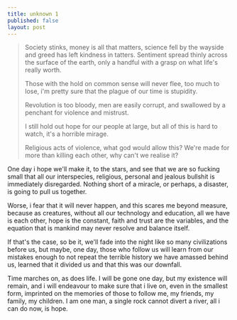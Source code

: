 ```yaml
---
title: unknown 1
published: false
layout: post
---
```


>Society stinks, money is all that matters, science fell by the wayside and greed has left kindness in tatters. Sentiment spread thinly across the surface of the earth, only a handful with a grasp on what life's really worth.
>
>Those with the hold on common sense will never flee, too much to lose, i'm pretty sure that the plague of our time is stupidity.
>
>Revolution is too bloody, men are easily corrupt, and swallowed by a penchant for violence and mistrust.
>
>I still hold out hope for our people at large, but all of this is hard to watch, it's a horrible mirage.
>
>Religious acts of violence, what god would allow this? We're made for more than killing each other, why can't we realise it?

One day i hope we'll make it, to the stars, and see that we are so fucking small that all our interspecies, religious, personal and jealous bullshit is immediately disregarded. Nothing short of a miracle, or perhaps, a disaster, is going to pull us together.

Worse, i fear that it will never happen, and this scares me beyond measure, because as creatures, without all our technology and education, all we have is each other, hope is the constant, faith and trust are the variables, and the equation that is mankind may never resolve and balance itself.

If that's the case, so be it, we'll fade into the night like so many civilizations before us, but maybe, one day, those who follow us will learn from our mistakes enough to not repeat the terrible history we have amassed behind us, learned that it divided us and that this was our downfall.

Time marches on, as does life. I will be gone one day, but my existence will remain, and i will endeavour to make sure that i live on, even in the smallest form, imprinted on the memories of those to follow me, my friends, my family, my children. I am one man, a single rock cannot divert a river, all i can do now, is hope.
